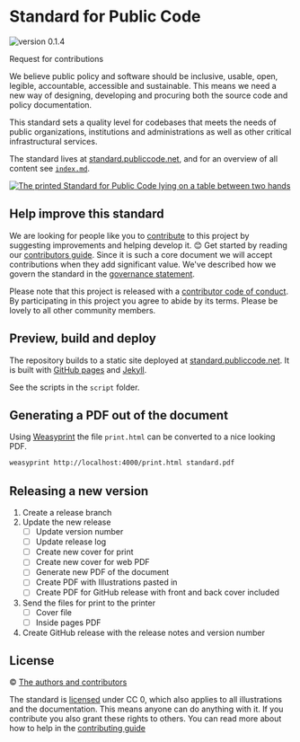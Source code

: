 # Standard for Public Code

![version 0.1.4](https://img.shields.io/badge/version-0.1.4-red.svg)

Request for contributions

We believe public policy and software should be inclusive, usable, open, legible, accountable, accessible and sustainable. This means we need a new way of designing, developing and procuring both the source code and policy documentation.

This standard sets a quality level for codebases that meets the needs of public organizations, institutions and administrations as well as other critical infrastructural services.

The standard lives at [standard.publiccode.net](https://standard.publiccode.net/), and for an overview of all content see [`index.md`](index.md).

[![The printed Standard for Public Code lying on a table between two hands](https://img.youtube.com/vi/QWt6vB-cipE/mqdefault.jpg)](https://www.youtube.com/watch?v=QWt6vB-cipE) 

## Help improve this standard

We are looking for people like you to [contribute](CONTRIBUTING.md) to this project by suggesting improvements and helping develop it. 😊 Get started by reading our [contributors guide](CONTRIBUTING.md). Since it is such a core document we will accept contributions when they add significant value. We've described how we govern the standard in the [governance statement](GOVERNANCE.md).

Please note that this project is released with a [contributor code of conduct](CODE_OF_CONDUCT.md). By participating in this project you agree to abide by its terms. Please be lovely to all other community members.

## Preview, build and deploy

The repository builds to a static site deployed at [standard.publiccode.net](https://standard.publiccode.net/). It is built with [GitHub pages](https://pages.github.com) and [Jekyll](https://jekyllrb.com/).

See the scripts in the `script` folder.

## Generating a PDF out of the document

Using [Weasyprint](https://weasyprint.org/) the file `print.html` can be converted to a nice looking PDF.

```bash
weasyprint http://localhost:4000/print.html standard.pdf
```

## Releasing a new version

1. Create a release branch
2. Update the new release
    - [ ] Update version number
    - [ ] Update release log
    - [ ] Create new cover for print
    - [ ] Create new cover for web PDF
    - [ ] Generate new PDF of the document
    - [ ] Create PDF with Illustrations pasted in
    - [ ] Create PDF for GitHub release with front and back cover included
3. Send the files for print to the printer
    - [ ] Cover file
    - [ ] Inside pages PDF
4. Create GitHub release with the release notes and version number

## License

© [The authors and contributors](AUTHORS.md)

The standard is [licensed](LICENSE.md) under CC 0, which also applies to all illustrations and the documentation. This means anyone can do anything with it. If you contribute you also grant these rights to others. You can read more about how to help in the [contributing guide](CONTRIBUTING.md)
